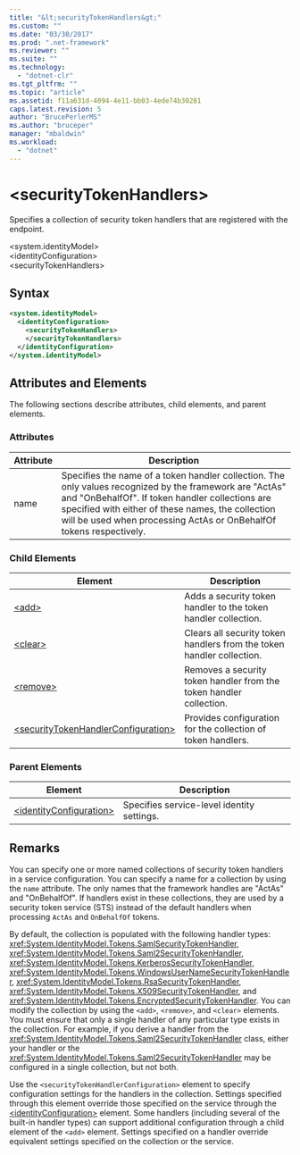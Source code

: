 ```yaml
---
title: "&lt;securityTokenHandlers&gt;"
ms.custom: ""
ms.date: "03/30/2017"
ms.prod: ".net-framework"
ms.reviewer: ""
ms.suite: ""
ms.technology: 
  - "dotnet-clr"
ms.tgt_pltfrm: ""
ms.topic: "article"
ms.assetid: f11a631d-4094-4e11-bb03-4ede74b30281
caps.latest.revision: 5
author: "BrucePerlerMS"
ms.author: "bruceper"
manager: "mbaldwin"
ms.workload: 
  - "dotnet"
---
```

# &lt;securityTokenHandlers&gt;
Specifies a collection of security token handlers that are registered with the endpoint.  
  
 \<system.identityModel>  
\<identityConfiguration>  
\<securityTokenHandlers>  
  
## Syntax  
  
```xml  
<system.identityModel>  
  <identityConfiguration>  
    <securityTokenHandlers>  
    </securityTokenHandlers>  
  </identityConfiguration>  
</system.identityModel>  
```  
  
## Attributes and Elements  
 The following sections describe attributes, child elements, and parent elements.  
  
### Attributes  
  
|Attribute|Description|  
|---------------|-----------------|  
|name|Specifies the name of a token handler collection. The only values recognized by the framework are "ActAs" and "OnBehalfOf". If token handler collections are specified with either of these names, the collection will be used when processing ActAs or OnBehalfOf tokens respectively.|  
  
### Child Elements  
  
|Element|Description|  
|-------------|-----------------|  
|[\<add>](../../../../../docs/framework/configure-apps/file-schema/windows-identity-foundation/add.md)|Adds a security token handler to the token handler collection.|  
|[\<clear>](../../../../../docs/framework/configure-apps/file-schema/windows-identity-foundation/clear.md)|Clears all security token handlers from the token handler collection.|  
|[\<remove>](../../../../../docs/framework/configure-apps/file-schema/windows-identity-foundation/remove.md)|Removes a security token handler from the token handler collection.|  
|[\<securityTokenHandlerConfiguration>](../../../../../docs/framework/configure-apps/file-schema/windows-identity-foundation/securitytokenhandlerconfiguration.md)|Provides configuration for the collection of token handlers.|  
  
### Parent Elements  
  
|Element|Description|  
|-------------|-----------------|  
|[\<identityConfiguration>](../../../../../docs/framework/configure-apps/file-schema/windows-identity-foundation/identityconfiguration.md)|Specifies service-level identity settings.|  
  
## Remarks  
 You can specify one or more named collections of security token handlers in a service configuration. You can specify a name for a collection by using the `name` attribute. The only names that the framework handles are "ActAs" and "OnBehalfOf". If handlers exist in these collections, they are used by a security token service (STS) instead of the default handlers when processing `ActAs` and `OnBehalfOf` tokens.  
  
 By default, the collection is populated with the following handler types: <xref:System.IdentityModel.Tokens.SamlSecurityTokenHandler>, <xref:System.IdentityModel.Tokens.Saml2SecurityTokenHandler>, <xref:System.IdentityModel.Tokens.KerberosSecurityTokenHandler>, <xref:System.IdentityModel.Tokens.WindowsUserNameSecurityTokenHandler>, <xref:System.IdentityModel.Tokens.RsaSecurityTokenHandler>, <xref:System.IdentityModel.Tokens.X509SecurityTokenHandler>, and <xref:System.IdentityModel.Tokens.EncryptedSecurityTokenHandler>. You can modify the collection by using the `<add>`, `<remove>`, and `<clear>` elements. You must ensure that only a single handler of any particular type exists in the collection. For example, if you derive a handler from the <xref:System.IdentityModel.Tokens.Saml2SecurityTokenHandler> class, either your handler or the <xref:System.IdentityModel.Tokens.Saml2SecurityTokenHandler> may be configured in a single collection, but not both.  
  
 Use the `<securityTokenHandlerConfiguration>` element to specify configuration settings for the handlers in the collection. Settings specified through this element override those specified on the service through the [\<identityConfiguration>](../../../../../docs/framework/configure-apps/file-schema/windows-identity-foundation/identityconfiguration.md) element. Some handlers (including several of the built-in handler types) can support additional configuration through a child element of the `<add>` element. Settings specified on a handler override equivalent settings specified on the collection or the service.
